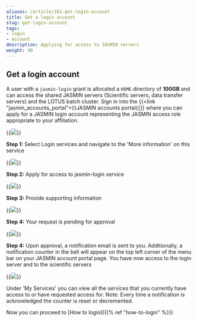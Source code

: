 ```yaml
---
aliases: /article/161-get-login-account
title: Get a login account
slug: get-login-account
tags:
- login
- account
description: Applying for access to JASMIN servers
weight: 40
---
```


## Get a login account

A user with a `jasmin-login` grant is allocated a `HOME` directory of
**100GB** and can access the shared JASMIN servers (Scientific servers, data
transfer servers) and the LOTUS batch cluster. Sign in into the
{{<link "jasmin_accounts_portal">}}JASMIN accounts portal{{</link>}} where you can apply for a JASMIN login
account representing the JASMIN access role appropriate to your affiliation.

{{<image src="img/docs/get-login-account/login-not-applied.png" caption="The 'My Services' page showing a message that the user has not been granted any services yet">}}

**Step 1:** Select Login services and navigate to the 'More information' on
this service

{{<image src="img/docs/get-login-account/login-services.png" caption="More information">}}

**Step 2:** Apply for access to jasmin-login service

{{<image src="img/docs/get-login-account/login-more-info.png" caption="Apply for jasmin-login">}}

**Step 3:** Provide supporting information

{{<image src="img/docs/get-login-account/login-apply.png" caption="Provide supporting information">}}

**Step 4:** Your request is pending for approval

{{<image src="img/docs/get-login-account/login-submitted.png" caption="Request pending">}}

**Step 4:** Upon approval, a notification email is sent to you. Additionally,
a notification counter in the bell will appear on the top left corner of the
menu bar on your JASMIN account portal page. You have now access to the login
server and to the scientific servers

{{<image src="img/docs/get-login-account/login-granted.png" caption="Notification">}}

Under 'My Services' you can view all the services that you currently have
access to or have requested access for. Note: Every time a notification is
acknowledged the counter is reset or decremented.

Now you can proceed to [How to login]({{% ref "how-to-login" %}})

